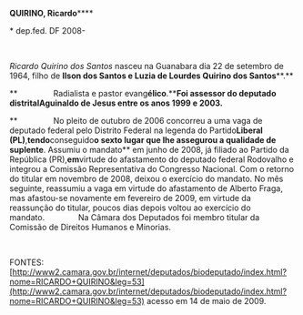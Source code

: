 **QUIRINO, Ricardo******

\* dep.fed. DF 2008-

               

*Ricardo Quirino dos Santos* nasceu na Guanabara dia 22 de setembro de
1964, filho de **Ilson dos Santos e Luzia de Lourdes Quirino dos
Santos****.**

**                Radialista e pastor evang****élico****.****Foi
assessor do deputado distrital**Aguinaldo de Jesus e**ntre os anos 1999
e 2003.**

**                No pleito de outubro de 2006 concorreu a uma vaga de
deputado federal pelo Distrito Federal na legenda do Partido****Liberal
(PL)****,****tendo****conseguido****o sexto lugar que lhe assegurou a
qualidade de suplente****. Assumiu o mandato** em junho de 2008, já
filiado ao Partido da República (PR),**em**virtude do afastamento do
deputado federal Rodovalho e integrou a Comissão Representativa do
Congresso Nacional. Com o retorno do titular em novembro de 2008, deixou
o exercício do mandato. No mês seguinte, reassumiu a vaga em virtude do
afastamento de Alberto Fraga, mas afastou-se novamente em fevereiro de
2009, em virtude da reassunção do titular, poucos dias depois voltou ao
exercício do mandato.               Na Câmara dos Deputados foi membro
titular da Comissão de Direitos Humanos e Minorias.

 

FONTES:
[http://www2.camara.gov.br/internet/deputados/biodeputado/index.html?nome=RICARDO+QUIRINO&leg=53](http://www2.camara.gov.br/internet/deputados/biodeputado/index.html?nome=RICARDO+QUIRINO&leg=53)
acesso em 14 de maio de 2009.
